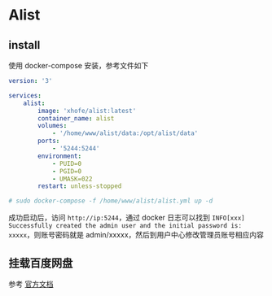 # Alist

## install

使用 docker-compose 安装，参考文件如下

```yaml
version: '3'

services:
    alist:
        image: 'xhofe/alist:latest'
        container_name: alist
        volumes:
            - '/home/www/alist/data:/opt/alist/data'
        ports:
            - '5244:5244'
        environment:
            - PUID=0
            - PGID=0
            - UMASK=022
        restart: unless-stopped

# sudo docker-compose -f /home/www/alist/alist.yml up -d
```

成功启动后，访问 `http://ip:5244`，通过 docker 日志可以找到 `INFO[xxx] Successfully created the admin user and the initial password is: xxxxx`，则账号密码就是 admin/xxxxx，然后到用户中心修改管理员账号相应内容

## 挂载百度网盘

参考 [官方文档](https://alist-doc.nn.ci/docs/driver/baidu/)